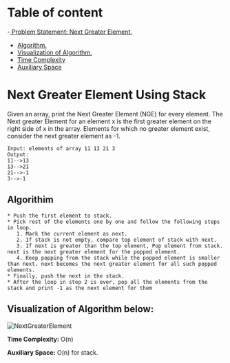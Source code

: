 <!-- Table of content -->
# Table of content
-[ Problem Statement: Next Greater Element. ](#nge)
   - [Algorithm.](#algo)
   - [Visualization of Algorithm.](#approach)
   - [Time Complexity](#time)
   - [Auxiliary Space](#space)
   
<a name ="nge"></a>
#  Next Greater Element Using Stack

Given an array, print the Next Greater Element (NGE) for every element. The Next greater Element for an element x is the first greater element on the right side of x in the array. Elements for which no greater element exist, consider the next greater element as -1. 
```
Input: elements of array 11 13 21 3
Output: 
11-->13
13-->21
21-->-1
3-->-1
```
<a name ="algo"></a>
## Algorithim
```
* Push the first element to stack.
* Pick rest of the elements one by one and follow the following steps in loop. 
   1. Mark the current element as next.
   2. If stack is not empty, compare top element of stack with next.
   3. If next is greater than the top element, Pop element from stack. next is the next greater element for the popped element.
   4. Keep popping from the stack while the popped element is smaller than next. next becomes the next greater element for all such popped elements.
* Finally, push the next in the stack.
* After the loop in step 2 is over, pop all the elements from the stack and print -1 as the next element for them
```
<a name ="approach"></a>
## Visualization of Algorithm below:
![NextGreaterElement](https://user-images.githubusercontent.com/84399701/163118470-25118e13-5087-4b2a-94c3-d3f7e5b760e3.png)

<a name ="time"></a>
**Time Complexity:** O(n)





<a name ="space"></a>
**Auxiliary Space:** O(n) for stack.






